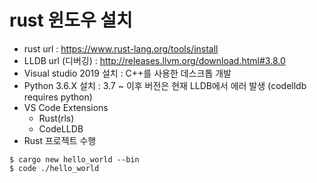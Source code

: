 # rust 윈도우 설치
- rust url : https://www.rust-lang.org/tools/install
- LLDB url (디버깅) : http://releases.llvm.org/download.html#3.8.0
- Visual studio 2019 설치 : C++를 사용한 데스크톱 개발
- Python 3.6.X 설치 : 3.7 ~ 이후 버전은 현재 LLDB에서 에러 발생 (codelldb requires python)
- VS Code Extensions
  - Rust(rls)
  - CodeLLDB
- Rust 프로젝트 수행
```
$ cargo new hello_world --bin
$ code ./hello_world
```
